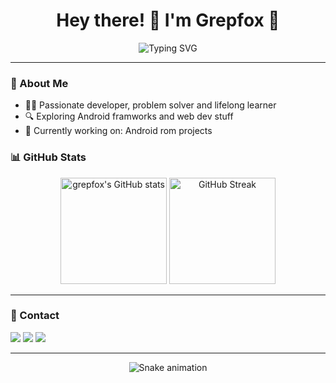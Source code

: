 <h1 align="center">Hey there! 👋 I'm Grepfox 🦊</h1>

<p align="center">
  <img src="https://readme-typing-svg.demolab.com?font=Fira+Code&size=24&pause=1000&center=true&vCenter=true&width=435&lines=Code.+Coffee.+Creativity.;Always+learning+something+new!;Let's+build+cool+stuff+together." alt="Typing SVG" />
</p>

---

### 🧠 About Me

- 🧑‍💻 Passionate developer, problem solver and lifelong learner
- 🔍 Exploring Android framworks and web dev stuff
- 🚀 Currently working on: Android rom projects

### 📊 GitHub Stats

<p align="center">
  <img src="https://github-readme-stats.vercel.app/api?username=grepfox&show_icons=true&theme=radical" alt="grepfox's GitHub stats" height="170" />
  <img src="https://github-readme-streak-stats.herokuapp.com/?user=grepfox&theme=radical" alt="GitHub Streak" height="170" />
</p>

---

### 🎯 Contact

<p align="left">
  <a href="https://github.com/grepfox"><img src="https://img.shields.io/badge/GitHub-%2312100E.svg?&style=flat&logo=github&logoColor=white" /></a>
  <a href="mailto:grepfox@tutamail.com">    <img src="https://img.shields.io/badge/Tutamail-Mail-E50914?style=flat&logo=maildotru&logoColor=white" /></a>
  <a href="https://t.me/grepfox">
    <img src="https://img.shields.io/badge/Telegram-2CA5E0?style=flat&logo=telegram&logoColor=white" />
  </a>
</p>

---

<p align="center">
  <img src="https://github.com/grepfox/grepfox/raw/output/github-contribution-grid-snake.svg" alt="Snake animation" />
</p>
